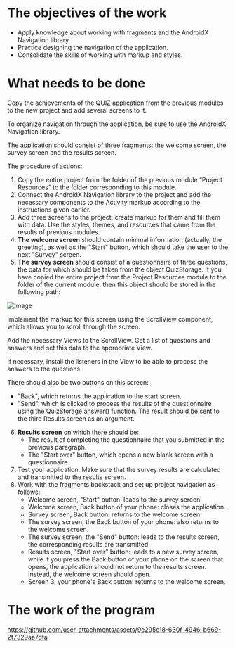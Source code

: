 # The objectives of the work
- Apply knowledge about working with fragments and the AndroidX Navigation library.
- Practice designing the navigation of the application.
- Consolidate the skills of working with markup and styles.

# What needs to be done
Copy the achievements of the QUIZ application from the previous modules to the new project and add several screens to it.

To organize navigation through the application, be sure to use the AndroidX Navigation library. 

The application should consist of three fragments: the welcome screen, the survey screen and the results screen.

The procedure of actions:

1. Copy the entire project from the folder of the previous module “Project Resources” to the folder corresponding to this module.
2. Connect the AndroidX Navigation library to the project and add the necessary components to the Activity markup according to the instructions given earlier.
3. Add three screens to the project, create markup for them and fill them with data. Use the styles, themes, and resources that came from the results of previous modules.
4. **The welcome screen** should contain minimal information (actually, the greeting), as well as the "Start" button, which should take the user to the next "Survey" screen.
5. **The survey screen** should consist of a questionnaire of three questions, the data for which should be taken from the object QuizStorage. If you have copied the entire project from the Project Resources module to the folder of the current module, then this object should be stored in the following path:

![image](https://github.com/user-attachments/assets/1cc81eca-ea82-4a56-8336-1e358adc87f4)

Implement the markup for this screen using the ScrollView component, which allows you to scroll through the screen. 

Add the necessary Views to the ScrollView. Get a list of questions and answers and set this data to the appropriate View.

If necessary, install the listeners in the View to be able to process the answers to the questions.

There should also be two buttons on this screen:

- "Back", which returns the application to the start screen.
- "Send", which is clicked to process the results of the questionnaire using the QuizStorage.answer() function. The result should be sent to the third Results screen as an argument.

6. **Results screen** on which there should be:
    - The result of completing the questionnaire that you submitted in the previous paragraph.
    - The "Start over" button, which opens a new blank screen with a questionnaire.
7. Test your application. Make sure that the survey results are calculated and transmitted to the results screen.
8. Work with the fragments backstack and set up project navigation as follows: 
    - Welcome screen, "Start" button: leads to the survey screen.
    - Welcome screen, Back button of your phone: closes the application.
    - Survey screen, Back button: returns to the welcome screen.
    - The survey screen, the Back button of your phone: also returns to the welcome screen.
    - The survey screen, the "Send" button: leads to the results screen, the corresponding results are transmitted.
    - Results screen, "Start over" button: leads to a new survey screen, while if you press the Back button of your phone on the screen that opens, the application should not return to the results screen. Instead, the welcome screen should open.
    - Screen 3, your phone's Back button: returns to the welcome screen.

# The work of the program


https://github.com/user-attachments/assets/9e295c18-630f-4946-b669-2f7329aa7dfa

